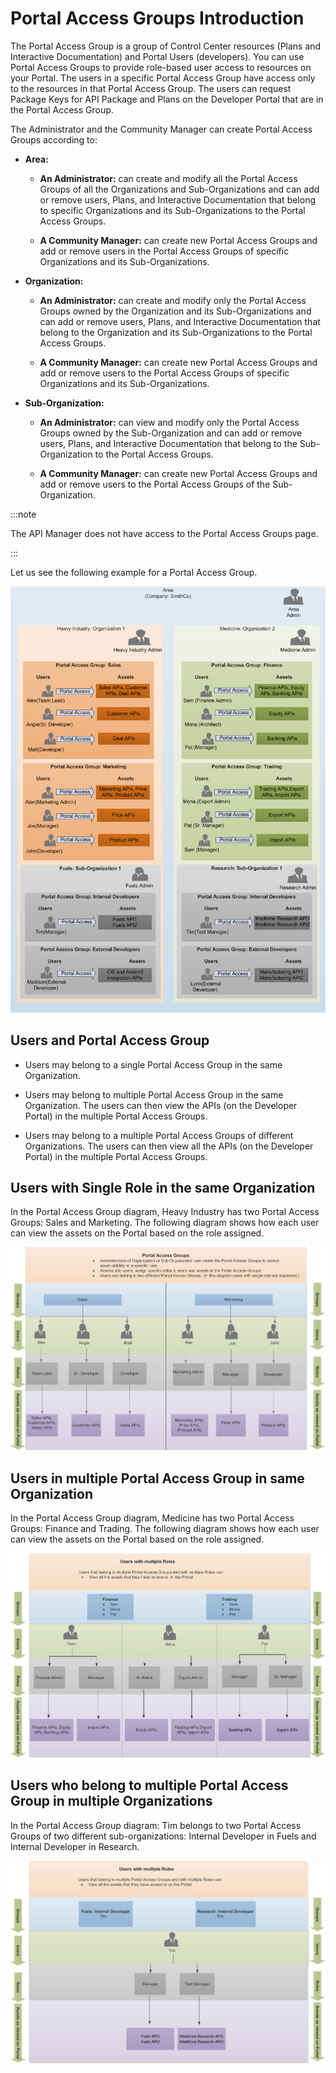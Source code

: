 ﻿---
sidebar_position: 1
---

# Portal Access Groups Introduction

<head>
  <meta name="guidename" content="API Management"/>
  <meta name="context" content="GUID-392ae0ea-4f47-4e98-8a9b-0f743a7ea0f5"/>
</head>

The Portal Access Group is a group of Control Center resources (Plans and Interactive Documentation) and Portal Users (developers). You can use Portal Access Groups to provide role-based user access to resources on your Portal. The users in a specific Portal Access Group have access only to the resources in that Portal Access Group. The users can request Package Keys for API Package and Plans on the Developer Portal that are in the Portal Access Group. 

The Administrator and the Community Manager can create Portal Access Groups according to: 

- **Area:**

  - **An Administrator:** can create and modify all the Portal Access Groups of all the Organizations and Sub-Organizations and can add or remove users, Plans, and Interactive Documentation that belong to specific Organizations and its Sub-Organizations to the Portal Access Groups. 

  - **A Community Manager:** can create new Portal Access Groups and add or remove users in the Portal Access Groups of specific Organizations and its Sub-Organizations. 

- **Organization:** 

  - **An Administrator:** can create and modify only the Portal Access Groups owned by the Organization and its Sub-Organizations and can add or remove users, Plans, and Interactive Documentation that belong to the Organization and its Sub-Organizations to the Portal Access Groups. 

  - **A Community Manager:** can create new Portal Access Groups and add or remove users to the Portal Access Groups of specific Organizations and its Sub-Organizations.

- **Sub-Organization:** 

  - **An Administrator:** can view and modify only the Portal Access Groups owned by the Sub-Organization and can add or remove users, Plans, and Interactive Documentation that belong to the Sub-Organization to the Portal Access Groups.

  - **A Community Manager:** can create new Portal Access Groups and add or remove users to the Portal Access Groups of the Sub-Organization. 

:::note

The API Manager does not have access to the Portal Access Groups page. 

:::

Let us see the following example for a Portal Access Group. 

![](../../../../Images/dapi_overview_4.png)

## Users and Portal Access Group

- Users may belong to a single Portal Access Group in the same Organization. 

- Users may belong to multiple Portal Access Group in the same Organization. The users can then view the APIs (on the Developer Portal) in the multiple Portal Access Groups. 

- Users may belong to a multiple Portal Access Groups of different Organizations. The users can then view all the APIs (on the Developer Portal) in the multiple Portal Access Groups. 

## Users with Single Role in the same Organization

In the Portal Access Group diagram, Heavy Industry has two Portal Access Groups: Sales and Marketing. The following diagram shows how each user can view the assets on the Portal based on the role assigned.

![](../../../../Images/dapi_single_roles_and_users_1.png)

## Users in multiple Portal Access Group in same Organization

In the Portal Access Group diagram, Medicine has two Portal Access Groups: Finance and Trading. The following diagram shows how each user can view the assets on the Portal based on the role assigned.

![](../../../../Images/dapi_roles_and_users_multiple.png)

## Users who belong to multiple Portal Access Group in multiple Organizations

In the Portal Access Group diagram: Tim belongs to two Portal Access Groups of two different sub-organizations: Internal Developer in Fuels and Internal Developer in Research.

![](../../../../Images/dapi_roles_and_users_multiple_org_roles.png)
